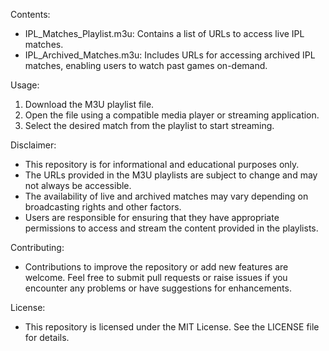 Contents:

- IPL_Matches_Playlist.m3u: Contains a list of URLs to access live IPL matches.
- IPL_Archived_Matches.m3u: Includes URLs for accessing archived IPL matches, enabling users to watch past games on-demand.

Usage:

1. Download the M3U playlist file.
2. Open the file using a compatible media player or streaming application.
3. Select the desired match from the playlist to start streaming.

Disclaimer:

- This repository is for informational and educational purposes only.
- The URLs provided in the M3U playlists are subject to change and may not always be accessible.
- The availability of live and archived matches may vary depending on broadcasting rights and other factors.
- Users are responsible for ensuring that they have appropriate permissions to access and stream the content provided in the playlists.

Contributing:

- Contributions to improve the repository or add new features are welcome. Feel free to submit pull requests or raise issues if you encounter any problems or have suggestions for enhancements.

License:

- This repository is licensed under the MIT License. See the LICENSE file for details.
